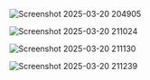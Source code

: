 
![Screenshot 2025-03-20 204905](https://github.com/user-attachments/assets/d720f653-2e9b-4f31-91f3-2a36b910183f)

![Screenshot 2025-03-20 211024](https://github.com/user-attachments/assets/b08afd9b-d4e9-4ae1-9df1-20bc68c906b0)

![Screenshot 2025-03-20 211130](https://github.com/user-attachments/assets/d9642af9-078e-46d2-a609-32ec16224619)


![Screenshot 2025-03-20 211239](https://github.com/user-attachments/assets/5da42d74-2e82-4feb-b016-96f4f7b0925f)


